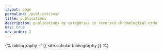 ```yaml
---
layout: page
permalink: /publications/
title: publications
description: publications by categories in reversed chronological order. 
nav: true
nav_order: 2
---
```

<!-- _pages/publications.md -->
<div class="publications">

{% bibliography -f {{ site.scholar.bibliography }} %}

</div>
